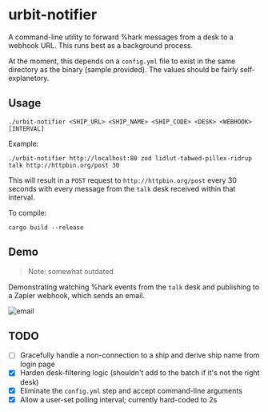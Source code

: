 # urbit-notifier

A command-line utility to forward %hark messages from a desk to a webhook URL. This runs best as a background process.

At the moment, this depends on a `config.yml` file to exist in the same directory as the binary (sample provided). The values should be fairly self-explanetory.

## Usage

```
./urbit-notifier <SHIP_URL> <SHIP_NAME> <SHIP_CODE> <DESK> <WEBHOOK> [INTERVAL]
```

Example:

```
./urbit-notifier http://localhost:80 zod lidlut-tabwed-pillex-ridrup talk http://httpbin.org/post 30
```

This will result in a `POST` request to `http://httpbin.org/post` every 30 seconds with every message from the `talk` desk received within that interval.

To compile:

```
cargo build --release
```

## Demo

> Note: somewhat outdated

Demonstrating watching %hark events from the `talk` desk and publishing to a Zapier webhook, which sends an email.

![email](https://user-images.githubusercontent.com/748181/223562392-379439ed-53e6-42c8-a386-987b201559aa.gif)

## TODO

- [ ] Gracefully handle a non-connection to a ship and derive ship name from login page
- [x] Harden desk-filtering logic (shouldn't add to the batch if it's not the right desk)
- [x] Eliminate the `config.yml` step and accept command-line arguments
- [x] Allow a user-set polling interval; currently hard-coded to 2s
